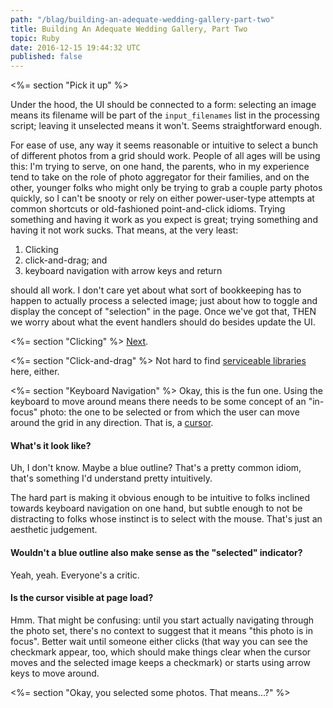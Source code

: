```yaml
---
path: "/blag/building-an-adequate-wedding-gallery-part-two"
title: Building An Adequate Wedding Gallery, Part Two
topic: Ruby
date: 2016-12-15 19:44:32 UTC
published: false
---
```


<%= section "Pick it up" %>

Under the hood, the UI should be connected to a form: selecting an image means its
filename will be part of the `input_filenames` list in the processing script;
leaving it unselected means it won't. Seems straightforward enough.

For ease of use, any way it seems reasonable or intuitive to select a bunch of
different photos from a grid should work. People of all ages will be using
this: I'm trying to serve, on one hand, the parents, who in my experience tend
to take on the role of photo aggregator for their families, and on the other,
younger folks who might only be trying to grab a couple party photos quickly,
so I can't be snooty or rely on either power-user-type attempts at common
shortcuts or old-fashioned point-and-click idioms. Trying something and having
it work as you expect is great; trying something and having it not work sucks.
That means, at the very least:

1. Clicking
1. click-and-drag; and
1. keyboard navigation with arrow keys and return

should all work. I don't care yet about what sort of bookkeeping
has to happen to actually process a selected image; just about how to toggle
and display the concept of "selection" in the page. Once we've got that, THEN
we worry about what the event handlers should do besides update the UI.

<%= section "Clicking" %>
[Next](https://developer.mozilla.org/en-US/docs/Web/Events/click).

<%= section "Click-and-drag" %>
Not hard to find [serviceable
libraries](https://jqueryui.com/selectable/#display-grid) here, either.

<%= section "Keyboard Navigation" %>
Okay, this is the fun one. Using the keyboard to move around means there needs
to be some concept of an "in-focus" photo: the one to be selected or from which
the user can move around the grid in any direction. That is, a
[cursor](https://en.wikipedia.org/wiki/Cursor_(user_interface)).

#### What's it look like?

Uh, I don't know. Maybe a blue outline? That's a pretty common idiom, that's
something I'd understand pretty intuitively.

The hard part is making it obvious enough to be intuitive to folks inclined
towards keyboard navigation on one hand, but subtle enough to not be
distracting to folks whose instinct is to select with the mouse. That's just an
aesthetic judgement.

#### Wouldn't a blue outline also make sense as the "selected" indicator?

Yeah, yeah. Everyone's a critic.

#### Is the cursor visible at page load?

Hmm. That might be confusing: until you start actually navigating through the
photo set, there's no context to suggest that it means "this photo is in
focus". Better wait until someone either clicks (that way you can see the
checkmark appear, too, which should make things clear when the cursor moves and
the selected image keeps a checkmark) or starts using arrow keys to move
around.

<%= section "Okay, you selected some photos. That means...?" %>


